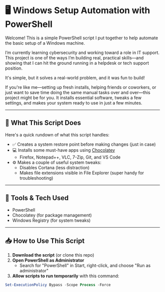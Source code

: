 # 🖥️ Windows Setup Automation with PowerShell

Welcome! This is a simple PowerShell script I put together to help automate the basic setup of a Windows machine. 

I’m currently learning cybersecurity and working toward a role in IT support. This project is one of the ways I’m building real, practical skills—and showing that I can hit the ground running in a helpdesk or tech support position.

It's simple, but it solves a real-world problem, and it was fun to build!

If you're like me—setting up fresh installs, helping friends or coworkers, or just want to save time doing the same manual tasks over and over—this project might be for you. It installs essential software, tweaks a few settings, and makes your system ready to use in just a few minutes.

---

## 🚀 What This Script Does

Here's a quick rundown of what this script handles:

- ✅ Creates a system restore point before making changes (just in case)
- 💻 Installs some must-have apps using [Chocolatey](https://chocolatey.org/)
  - Firefox, Notepad++, VLC, 7-Zip, Git, and VS Code
- ⚙️ Makes a couple of useful system tweaks:
  - Disables Cortana (less distraction)
  - Makes file extensions visible in File Explorer (super handy for troubleshooting)

---

## 🧰 Tools & Tech Used

- PowerShell
- Chocolatey (for package management)
- Windows Registry (for system tweaks)

---

## 📥 How to Use This Script

1. **Download the script** (or clone this repo)
2. **Open PowerShell as Administrator**
   - Search for "PowerShell" in Start, right-click, and choose "Run as administrator"
3. **Allow scripts to run temporarily** with this command:

```powershell
Set-ExecutionPolicy Bypass -Scope Process -Force
